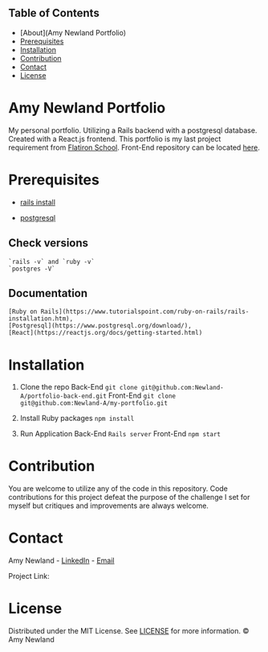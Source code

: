 ## Table of Contents
* [About](Amy Newland Portfolio)
* [Prerequisites](#prerequisites)
* [Installation](#installation)
* [Contribution](#contribution)
* [Contact](#contact)
* [License](#license)

# Amy Newland Portfolio

My personal portfolio. Utilizing a Rails backend with a postgresql database. Created with a React.js frontend. This portfolio is my last project requirement from [Flatiron School](https://flatironschool.com). Front-End repository can be located [here](https://github.com/Newland-A/my-portfolio).

# Prerequisites
  * [rails install](http://installrails.com/)
    
  * [postgresql](https://www.postgresql.org/)
  ## Check versions
    `rails -v` and `ruby -v` 
    `postgres -V`

  ## Documentation 
    [Ruby on Rails](https://www.tutorialspoint.com/ruby-on-rails/rails-installation.htm),
    [Postgresql](https://www.postgresql.org/download/),
    [React](https://reactjs.org/docs/getting-started.html)

# Installation
  1. Clone the repo
    Back-End
      `git clone git@github.com:Newland-A/portfolio-back-end.git`
    Front-End
      `git clone git@github.com:Newland-A/my-portfolio.git`
    
  2. Install Ruby packages
    `npm install`
  3. Run Application
    Back-End
      `Rails server`
    Front-End
      `npm start`
    
  

# Contribution
  You are welcome to utilize any of the code in this repository. Code contributions for this project defeat the purpose of the challenge I set for myself but critiques and improvements are always welcome.

# Contact
  Amy Newland - [LinkedIn](https://www.linkedin.com/in/amy-newland-developer/) - [Email](ajn252@gmail.com)

  Project Link: 

# License
  Distributed under the MIT License. See [LICENSE](https://choosealicense.com/licenses/mit/) for more information. © Amy Newland
